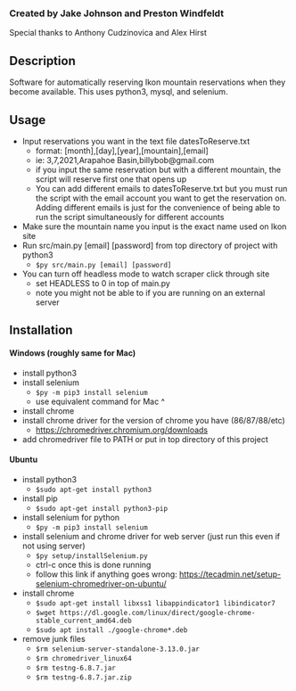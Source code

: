 ### Created by Jake Johnson and Preston Windfeldt
Special thanks to Anthony Cudzinovica and Alex Hirst

## Description

Software for automatically reserving Ikon mountain reservations when they become available. This uses python3, mysql, and selenium.

## Usage

- Input reservations you want in the text file datesToReserve.txt
  - format: [month],[day],[year],[mountain],[email]
  - ie: 3,7,2021,Arapahoe Basin,billybob<span>@</span>gmail.com
  - if you input the same reservation but with a different mountain, the script will reserve first one that opens up
  - You can add different emails to datesToReserve.txt but you must run the script with the email account you want to get the reservation on. Adding different emails is just for the convenience of being able to run the script simultaneously for different accounts
- Make sure the mountain name you input is the exact name used on Ikon site
- Run src/main.py [email] [password] from top directory of project with python3
  - `$py src/main.py [email] [password]`
- You can turn off headless mode to watch scraper click through site
  - set HEADLESS to 0 in top of main.py
  - note you might not be able to if you are running on an external server

## Installation

#### Windows (roughly same for Mac)
- install python3
- install selenium
	- `$py -m pip3 install selenium`
	- use equivalent command for Mac ^
- install chrome
- install chrome driver for the version of chrome you have (86/87/88/etc)
	- https://chromedriver.chromium.org/downloads
- add chromedriver file to PATH or put in top directory of this project

#### Ubuntu
- install python3
	- `$sudo apt-get install python3`
- install pip
	- `$sudo apt-get install python3-pip`
- install selenium for python
	- `$py -m pip3 install selenium`
- install selenium and chrome driver for web server (just run this even if not using server)
	- `$py setup/installSelenium.py`
	- ctrl-c once this is done running
	- follow this link if anything goes wrong: https://tecadmin.net/setup-selenium-chromedriver-on-ubuntu/
- install chrome
	- `$sudo apt-get install libxss1 libappindicator1 libindicator7`
	- `$wget https://dl.google.com/linux/direct/google-chrome-stable_current_amd64.deb`
	- `$sudo apt install ./google-chrome*.deb`
- remove junk files
	- `$rm selenium-server-standalone-3.13.0.jar`
	- `$rm chromedriver_linux64`
	- `$rm testng-6.8.7.jar`
	- `$rm testng-6.8.7.jar.zip`
